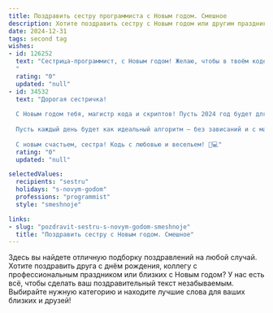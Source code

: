 ```yaml
---
title: Поздравить сестру программиста с Новым годом. Смешное
description: Хотите поздравить сестру с Новым годом или другим праздником? Наш ИИ создаст незабываемое поздравление, а вы обязательно выделитесь среди других.  
date: 2024-12-31
tags: second tag
wishes:
- id: 126252
  text: "Сестрица-программист, с Новым годом! Желаю, чтобы в твоём коде не было багов, а жизнь была полна только позитивных функций и счастливых переменных! Пусть дед Мороз подарит тебе не только подарки, но и бесконечный отпуск, а желательно – с премией размером с годовой бюджет небольшой страны!  Пусть все твои задачи решатся за O(1), а счастье будет работать по алгоритму бесконечного цикла!
  "
  rating: "0"
  updated: "null"
- id: 34532
  text: "Дорогая сестричка!
  
  С Новым годом тебя, магистр кода и скриптов! Пусть 2024 год будет для тебя полон удачных компиляций, а ошибки встречаются только в твоих старых проектах! Желаю, чтобы жизнь твоя всегда была в режиме реального времени, а баги обходили стороной.
  
  Пусть каждый день будет как идеальный алгоритм — без зависаний и с максимальной производительностью радости! А если вдруг встретишь ошибку, помни: даже Ctrl+Z не может отменить сладкие воспоминания о нашем детстве.
  
  С новым счастьем, сестра! Кодь с любовью и весельем! 🥳💻"
  rating: "0"
  updated: "null"

selectedValues:
  recipients: "sestru"
  holidays: "s-novym-godom"
  professions: "programmist"
  style: "smeshnoje"

links:
- slug: "pozdravit-sestru-s-novym-godom-smeshnoje"
  title: "Поздравить сестру с Новым годом. Смешное"
---
```


Здесь вы найдете отличную подборку поздравлений на любой случай.
Хотите поздравить друга с днём рождения, коллегу с профессиональным праздником или близких с Новым годом? У нас есть всё, чтобы сделать ваш поздравительный текст незабываемым. Выбирайте нужную категорию и находите лучшие слова для ваших близких и друзей!
